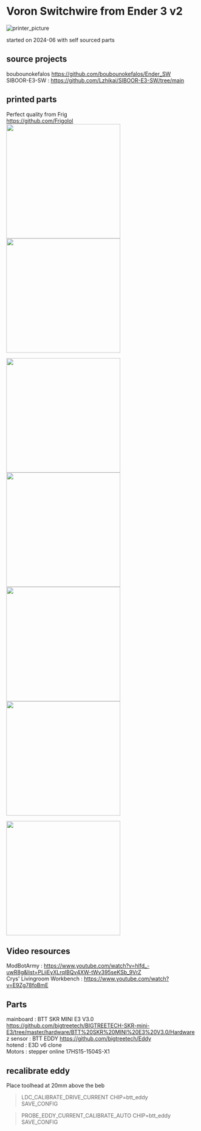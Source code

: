 # Voron Switchwire from Ender 3 v2

![printer_picture](https://github.com/albworkshop/e3v2-switchwire/blob/master/pictures/DSC04953.jpg?raw=true)


started on 2024-06 with self sourced parts

## source projects
boubounokefalos https://github.com/boubounokefalos/Ender_SW  
SIBOOR-E3-SW : https://github.com/Lzhikai/SIBOOR-E3-SW/tree/main

## printed parts 
Perfect quality from Frig  
https://github.com/Frigolol  
<img src="https://github.com/albworkshop/e3v2-switchwire/blob/master/pictures/IMG_2522.jpg?raw=true" width="300">
<img src="https://github.com/albworkshop/e3v2-switchwire/blob/master/pictures/IMG_2527.jpg?raw=true" width="300">  

<img src="https://github.com/albworkshop/e3v2-switchwire/blob/master/pictures/DSC04746.jpg?raw=true" width="300"> <img src="https://github.com/albworkshop/e3v2-switchwire/blob/master/pictures/DSC04747.jpg?raw=true" width="300"> <img src="https://github.com/albworkshop/e3v2-switchwire/blob/master/pictures/DSC04752%201.jpg?raw=true" width="300"> <img src="https://github.com/albworkshop/e3v2-switchwire/blob/master/pictures/DSC04749%201.jpg?raw=true" width="300">  

<img src="https://github.com/albworkshop/e3v2-switchwire/blob/master/pictures/DSC04942.jpg?raw=true" width="300">


## Video resources
ModBotArmy : https://www.youtube.com/watch?v=hlfd_-uwR8g&list=PLiiEyXLrqIBQv4XW-tWv395seKSb_9VrZ  
Crys' Livingroom Workbench : https://www.youtube.com/watch?v=E9Zg78foBmE

## Parts
mainboard : BTT SKR MINI E3 V3.0 https://github.com/bigtreetech/BIGTREETECH-SKR-mini-E3/tree/master/hardware/BTT%20SKR%20MINI%20E3%20V3.0/Hardware  
z sensor : BTT EDDY https://github.com/bigtreetech/Eddy  
hotend : E3D v6 clone  
Motors : stepper online 17HS15-1504S-X1  


## recalibrate eddy

Place toolhead at 20mm above the beb
> LDC_CALIBRATE_DRIVE_CURRENT CHIP=btt_eddy  
> SAVE_CONFIG

> PROBE_EDDY_CURRENT_CALIBRATE_AUTO CHIP=btt_eddy  
> SAVE_CONFIG
